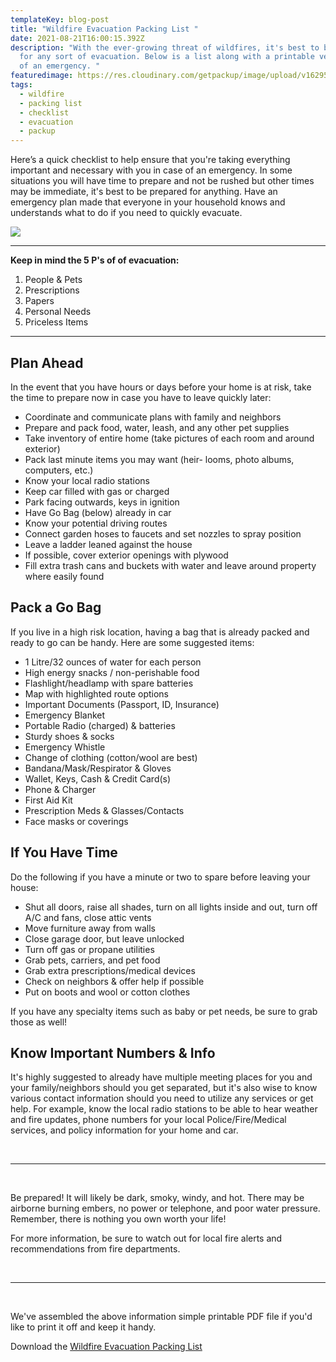 ```yaml
---
templateKey: blog-post
title: "Wildfire Evacuation Packing List "
date: 2021-08-21T16:00:15.392Z
description: "With the ever-growing threat of wildfires, it's best to be prepared
  for any sort of evacuation. Below is a list along with a printable version to help you stay organized in case
  of an emergency. "
featuredimage: https://res.cloudinary.com/getpackup/image/upload/v1629566958/kym-mackinnon-K7brnUOXtWc-unsplash_oeb39j.jpg
tags:
  - wildfire
  - packing list
  - checklist
  - evacuation
  - packup
---
```

Here’s a quick checklist to help ensure that you're taking everything important and necessary with you in case of an emergency. In some situations you will have time to prepare and not be rushed but other times may be immediate, it's best to be prepared for anything. Have an emergency plan made that everyone in your household knows and understands what to do if you need to quickly evacuate.  

![](https://res.cloudinary.com/getpackup/image/upload/v1629576582/giorgio-trovato-i1rWTJQxEw0-unsplash_y5144i.jpg)

<hr />

**Keep in mind the 5 P's of of evacuation:** 

1. People & Pets
2. Prescriptions
3. Papers
4. Personal Needs
5. Priceless Items

<hr />

## Plan Ahead

In the event that you have hours or days before your home is at risk, take the time to prepare now in case you have to leave quickly later:

* Coordinate and communicate plans with family and neighbors
* Prepare and pack food, water, leash, and any other pet supplies
* Take inventory of entire home (take pictures of each room and around exterior)
* Pack last minute items you may want (heir- looms, photo albums, computers, etc.)
* Know your local radio stations
* Keep car filled with gas or charged
* Park facing outwards, keys in ignition
* Have Go Bag (below) already in car
* Know your potential driving routes
* Connect garden hoses to faucets and set nozzles to spray position
* Leave a ladder leaned against the house
* If possible, cover exterior openings with plywood
* Fill extra trash cans and buckets with water and leave around property where easily found


## Pack a Go Bag

If you live in a high risk location, having a bag that is already packed and ready to go can be handy. Here are some suggested items:

* 1 Litre/32 ounces of water for each person
* High energy snacks / non-perishable food
* Flashlight/headlamp with spare batteries
* Map with highlighted route options
* Important Documents (Passport, ID, Insurance)
* Emergency Blanket
* Portable Radio (charged) & batteries
* Sturdy shoes & socks
* Emergency Whistle
* Change of clothing (cotton/wool are best)
* Bandana/Mask/Respirator & Gloves
* Wallet, Keys, Cash & Credit Card(s)
* Phone & Charger
* First Aid Kit
* Prescription Meds & Glasses/Contacts
* Face masks or coverings

## If You Have Time
Do the following if you have a minute or two to spare before leaving your house:

* Shut all doors, raise all shades, turn on all lights inside and out, turn off A/C and fans, close attic vents
* Move furniture away from walls
* Close garage door, but leave unlocked
* Turn off gas or propane utilities
* Grab pets, carriers, and pet food
* Grab extra prescriptions/medical devices
* Check on neighbors & offer help if possible
* Put on boots and wool or cotton clothes

If you have any specialty items such as baby or pet needs, be sure to grab those as well!

## Know Important Numbers & Info

It's highly suggested to already have multiple meeting places for you and your family/neighbors should you get separated, but it's also wise to know various contact information should you need to utilize any services or get help. For example, know the local radio stations to be able to hear weather and fire updates, phone numbers for your local Police/Fire/Medical services, and policy information for your home and car.


<br />

<hr />

<br />

Be prepared! It will likely be dark, smoky, windy, and hot. There may be airborne burning embers, no power or telephone, and poor water pressure. Remember, there is nothing you own worth your life!

For more information, be sure to watch out for local fire alerts and recommendations from fire departments.

<br />

<hr />

<br />

We've assembled the above information simple printable PDF file if you'd like to print it off and keep it handy.

Download the <a href="/img/Packup%20-%20Wildfire%20Evacuation%20Checklist.pdf">Wildfire Evacuation Packing List</a>